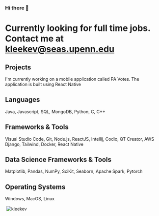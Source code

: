 ### Hi there 👋
# Currently looking for full time jobs. Contact me at kleekev@seas.upenn.edu
## Projects
I'm currently working on a mobile application called PA Votes. The application is built using React Native
## Languages
Java, Javascript, SQL, MongoDB, Python, C, C++
## Frameworks & Tools
Visual Studio Code, Git, Node.js, ReactJS, Intellij, Codio, QT Creator, AWS Django, Tailwind, Docker, React Native
## Data Science Frameworks & Tools
Matplotlib, Pandas, NumPy, SciKit, Seaborn, Apache Spark, Pytorch
## Operating Systems
Windows, MacOS, Linux

<p>&nbsp;<img align="center" src="https://github-readme-stats.vercel.app/api?username=kleekev&show_icons=true&locale=en" alt="kleekev" /></p>
<!--
**kleekev/kleekev** is a ✨ _special_ ✨ repository because its `README.md` (this file) appears on your GitHub profile.

Here are some ideas to get you started:

- 🔭 I’m currently working on ...
- 🌱 I’m currently learning ...
- 👯 I’m looking to collaborate on ...
- 🤔 I’m looking for help with ...
- 💬 Ask me about ...
- 📫 How to reach me: ...
- 😄 Pronouns: ...
- ⚡ Fun fact: ...
-->
